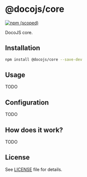 # @docojs/core

[![npm (scoped)](https://img.shields.io/npm/v/@docojs/core.svg)](https://npmjs.com/package/@docojs/core)

DocoJS core.

## Installation

```bash
npm install @docojs/core --save-dev
```

## Usage

TODO

## Configuration

TODO

## How does it work?

TODO

## License

See [LICENSE](./LICENSE) file for details.
